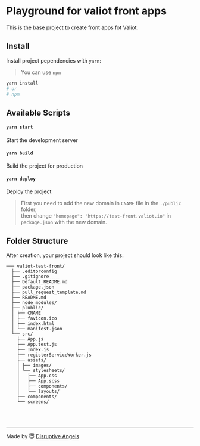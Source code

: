 # Playground for valiot front apps

This is the base project to create front apps fot Valiot.

## Install

Install project pependencies with `yarn`:
> You can use `npm`


```sh
yarn install
# or
# npm
```

## Available Scripts

#### `yarn start`
Start the development server

#### `yarn build`
Build the project for production

#### `yarn deploy`
Deploy the project
> First you need to add the new domain in `CNAME` file in the `./public` folder,<br>
> then change `"homepage": "https://test-front.valiot.io"` in `package.json` with the new domain.

## Folder Structure
After creation, your project should look like this:

```
─── valiot-test-front/
  ├── .editorconfig
  ├── .gitignore
  ├── Default_README.md
  ├── package.json
  ├── pull_request_template.md
  ├── README.md
  ├── node_modules/
  ├── plublic/
  │ ├── CNAME
  │ ├── favicon.ico
  │ ├── index.html
  │ └── manifest.json
  └── src/
    ├── App.js
    ├── App.test.js
    ├── Index.js
    ├── registerServiceWorker.js
    ├── assets/
    │ ├── images/
    │ └── stylesheets/
    │   ├── App.css
    │   ├── App.scss
    │   ├── components/
    │   └── layouts/
    ├── components/
    └── screens/
```

<br><br>

----

Made by 😇 [Disruptive Angels](https://disruptiveangels.com/)